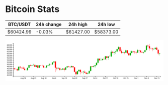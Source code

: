# Bitcoin Stats

BTC/USDT|24h change|24h high|24h low|
|---|---|---|---|
|$60424.99|-0.03%|$61427.00|$58373.00|

<img src="./chart.svg">
